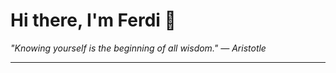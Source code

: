 <h1>Hi there, I'm Ferdi 👋</h1>

<p><em>
  "Knowing yourself is the beginning of all wisdom." — Aristotle
</em></p>

---
